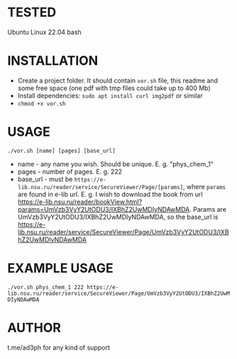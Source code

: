 # TESTED
Ubuntu Linux 22.04
bash

# INSTALLATION
 - Create a project folder. It should contain `vor.sh` file, this readme and some free space (one pdf with tmp files could take up to 400 Mb)
 - Install dependencies: `sudo apt install curl img2pdf` or similar
 - `chmod +x vor.sh`

# USAGE
`./vor.sh [name] [pages] [base_url]`
- name - any name you wish. Should be unique. E. g. "phys_chem_1"
- pages - number of pages. E. g. 222
- base_url - must be `https://e-lib.nsu.ru/reader/service/SecureViewer/Page/[params]`, where `params` are found in e-lib url. E. g. I wish to download the book from url https://e-lib.nsu.ru/reader/bookView.html?params=UmVzb3VyY2UtODU3/IXBhZ2UwMDIyNDAwMDA. Params are UmVzb3VyY2UtODU3/IXBhZ2UwMDIyNDAwMDA, so the base_url is https://e-lib.nsu.ru/reader/service/SecureViewer/Page/UmVzb3VyY2UtODU3/IXBhZ2UwMDIyNDAwMDA

# EXAMPLE USAGE
`./vor.sh phys_chem_1 222 https://e-lib.nsu.ru/reader/service/SecureViewer/Page/UmVzb3VyY2UtODU3/IXBhZ2UwMDIyNDAwMDA`

# AUTHOR
t.me/ad3ph for any kind of support
